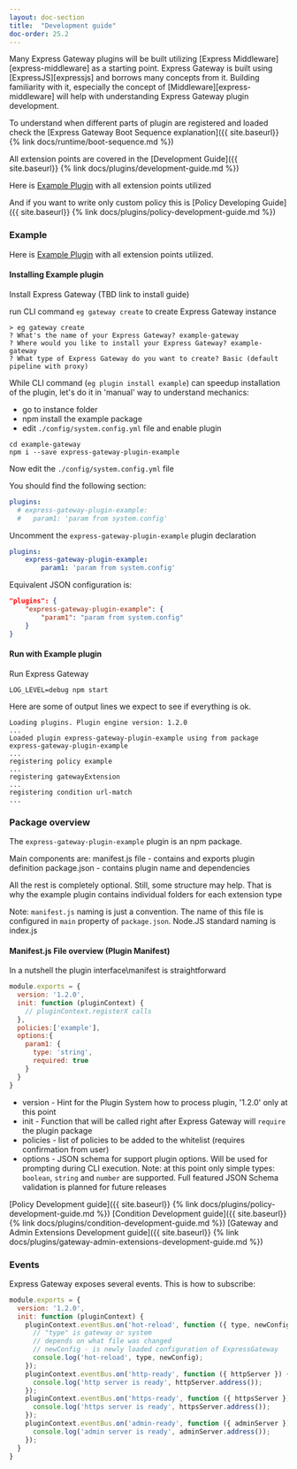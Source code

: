 ```yaml
---
layout: doc-section
title:  "Development guide"
doc-order: 25.2
---
```

Many Express Gateway plugins will be built utilizing [Express Middleware][express-middleware] as a starting point. Express Gateway is built using [ExpressJS][expressjs] and borrows many concepts from it. Building familiarity with it, especially the concept of [Middleware][express-middleware] will help with understanding Express Gateway plugin development.

To understand when different parts of plugin are registered and loaded check the [Express Gateway Boot Sequence explanation]({{ site.baseurl}} {% link docs/runtime/boot-sequence.md %})

All extension points are covered in the
[Development Guide]({{ site.baseurl}} {% link docs/plugins/development-guide.md %})

Here is [Example Plugin](https://github.com/ExpressGateway/express-gateway-plugin-example) with all extension points utilized

And if you want to write only custom policy this is [Policy Developing Guide]({{ site.baseurl}} {% link docs/plugins/policy-development-guide.md %})
### Example

Here is [Example Plugin](https://github.com/ExpressGateway/express-gateway-plugin-example) with all extension points utilized. 

#### Installing Example plugin 

Install Express Gateway (TBD link to install guide) 

run CLI command `eg gateway create` to create Express Gateway instance 

``` 
> eg gateway create
? What's the name of your Express Gateway? example-gateway
? Where would you like to install your Express Gateway? example-gateway
? What type of Express Gateway do you want to create? Basic (default pipeline with proxy)
```
While CLI command (`eg plugin install example`) can speedup installation of the plugin, let's do it in 'manual' way to understand mechanics: 
- go to instance folder
- npm install the example package
- edit `./config/system.config.yml` file and enable plugin

```
cd example-gateway
npm i --save express-gateway-plugin-example
```

Now edit the `./config/system.config.yml` file

You should find the following section: 
```yml
plugins:
  # express-gateway-plugin-example:
  #   param1: 'param from system.config' 
```
Uncomment the `express-gateway-plugin-example` plugin declaration

```yml
plugins:
    express-gateway-plugin-example:
        param1: 'param from system.config' 
```
Equivalent JSON configuration is: 
```json
"plugins": {
    "express-gateway-plugin-example": {
        "param1": "param from system.config"
    }
} 
```

#### Run with Example plugin 

Run Express Gateway 
```
LOG_LEVEL=debug npm start
```

Here are some of output lines we expect to see if everything is ok. 

```
Loading plugins. Plugin engine version: 1.2.0
...
Loaded plugin express-gateway-plugin-example using from package express-gateway-plugin-example
...
registering policy example
...
registering gatewayExtension
...
registering condition url-match
...

```
### Package overview
The `express-gateway-plugin-example` plugin is an npm package.

Main components are:
manifest.js file - contains and exports plugin definition 
package.json - contains plugin name and dependencies 

All the rest is completely optional. Still, some structure may help. That is why the example plugin contains individual folders for each extension type

Note: `manifest.js` naming is just a convention. The name of this file is configured in `main` property of `package.json`. Node.JS standard naming is index.js  

#### Manifest.js File overview (Plugin Manifest)
In a nutshell the plugin interface\manifest is straightforward 
```js
module.exports = {
  version: '1.2.0',
  init: function (pluginContext) {
    // pluginContext.registerX calls 
  },
  policies:['example'], 
  options:{
    param1: {
      type: 'string',
      required: true
    }
  }
}
```
- version - Hint for the Plugin System how to process plugin, '1.2.0' only at this point
- init - Function that will be called right after Express Gateway will `require` the plugin package
- policies - list of policies to be added to the whitelist (requires confirmation from user)
- options - JSON schema for support plugin options. Will be used for prompting during CLI execution. Note: at this point only simple types: `boolean`, `string` and `number` are supported. Full featured JSON Schema validation is planned for future releases

[Policy Development guide]({{ site.baseurl}} {% link docs/plugins/policy-development-guide.md %})
[Condition Development guide]({{ site.baseurl}} {% link docs/plugins/condition-development-guide.md %})
[Gateway and Admin Extensions Development guide]({{ site.baseurl}} {% link docs/plugins/gateway-admin-extensions-development-guide.md %})

### Events 
Express Gateway exposes several events. 
This is how to subscribe: 

```js
module.exports = {
  version: '1.2.0',
  init: function (pluginContext) {
    pluginContext.eventBus.on('hot-reload', function ({ type, newConfig }) {
      // "type" is gateway or system
      // depends on what file was changed 
      // newConfig - is newly loaded configuration of ExpressGateway  
      console.log('hot-reload', type, newConfig);
    });
    pluginContext.eventBus.on('http-ready', function ({ httpServer }) {
      console.log('http server is ready', httpServer.address());
    });
    pluginContext.eventBus.on('https-ready', function ({ httpsServer }) {
      console.log('https server is ready', httpsServer.address());
    });
    pluginContext.eventBus.on('admin-ready', function ({ adminServer }) {
      console.log('admin server is ready', adminServer.address());
    });
  }
}
``` 